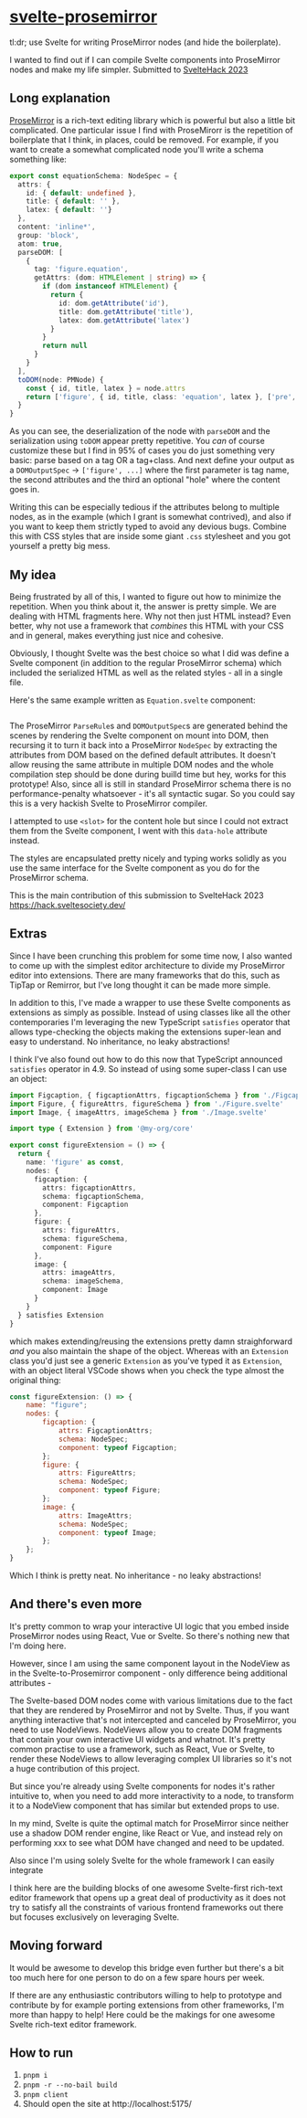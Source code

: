 # [svelte-prosemirror](https://github.com/teemukoivisto/svelte-prosemirror)

tl:dr; use Svelte for writing ProseMirror nodes (and hide the boilerplate).

I wanted to find out if I can compile Svelte components into ProseMirror nodes and make my life simpler. Submitted to [SvelteHack 2023](https://hack.sveltesociety.dev/)

## Long explanation

[ProseMirror](prosemirror.net) is a rich-text editing library which is powerful but also a little bit complicated. One particular issue I find with ProseMirorr is the repetition of boilerplate that I think, in places, could be removed. For example, if you want to create a somewhat complicated node you'll write a schema something like:

```ts
export const equationSchema: NodeSpec = {
  attrs: {
    id: { default: undefined },
    title: { default: '' },
    latex: { default: ''}
  },
  content: 'inline*',
  group: 'block',
  atom: true,
  parseDOM: [
    {
      tag: 'figure.equation',
      getAttrs: (dom: HTMLElement | string) => {
        if (dom instanceof HTMLElement) {
          return {
            id: dom.getAttribute('id'),
            title: dom.getAttribute('title'),
            latex: dom.getAttribute('latex')
          }
        }
        return null
      }
    }
  ],
  toDOM(node: PMNode) {
    const { id, title, latex } = node.attrs
    return ['figure', { id, title, class: 'equation', latex }, ['pre', latex], ['figcaption', {}]]
  }
}
```

As you can see, the deserialization of the node with `parseDOM` and the serialization using `toDOM` appear pretty repetitive. You _can_ of course customize these but I find in 95% of cases you do just something very basic: parse based on a tag OR a tag+class. And next define your output as a `DOMOutputSpec` -> `['figure', ...]` where the first parameter is tag name, the second attributes and the third an optional "hole" where the content goes in.

Writing this can be especially tedious if the attributes belong to multiple nodes, as in the example (which I grant is somewhat contrived), and also if you want to keep them strictly typed to avoid any devious bugs. Combine this with CSS styles that are inside some giant `.css` stylesheet and you got yourself a pretty big mess.

## My idea

Being frustrated by all of this, I wanted to figure out how to minimize the repetition. When you think about it, the answer is pretty simple. We are dealing with HTML fragments here. Why not then just HTML instead? Even better, why not use a framework that _combines_ this HTML with your CSS and in general, makes everything just nice and cohesive.

Obviously, I thought Svelte was the best choice so what I did was define a Svelte component (in addition to the regular ProseMirror schema) which included the serialized HTML as well as the related styles - all in a single file.

Here's the same example written as `Equation.svelte` component:

```ts

```

The ProseMirror `ParseRule`s and `DOMOutputSpec`s are generated behind the scenes by rendering the Svelte component on mount into DOM, then recursing it to turn it back into a ProseMirror `NodeSpec` by extracting the attributes from DOM based on the defined default attributes. It doesn't allow reusing the same attribute in multiple DOM nodes and the whole compilation step should be done during builld time but hey, works for this prototype! Also, since all is still in standard ProseMirror schema there is no performance-penalty whatsoever - it's all syntactic sugar. So you could say this is a very hackish Svelte to ProseMirror compiler.

I attempted to use `<slot>` for the content hole but since I could not extract them from the Svelte component, I went with this `data-hole` attribute instead. 

The styles are encapsulated pretty nicely and typing works solidly as you use the same interface for the Svelte component as you do for the ProseMirror schema.

This is the main contribution of this submission to SvelteHack 2023 https://hack.sveltesociety.dev/

## Extras

Since I have been crunching this problem for some time now, I also wanted to come up with the simplest editor architecture to divide my ProseMirror editor into extensions. There are many frameworks that do this, such as TipTap or Remirror, but I've long thought it can be made more simple.

In addition to this, I've made a wrapper to use these Svelte components as extensions as simply as possible. Instead of using classes like all the other contemporaries I'm leveraging the new TypeScript `satisfies` operator that allows type-checking the objects making the extensions super-lean and easy to understand. No inheritance, no leaky abstractions!

I think I've also found out how to do this now that TypeScript announced `satisfies` operator in 4.9. So instead of using some super-class I can use an object:

```ts
import Figcaption, { figcaptionAttrs, figcaptionSchema } from './Figcaption.svelte'
import Figure, { figureAttrs, figureSchema } from './Figure.svelte'
import Image, { imageAttrs, imageSchema } from './Image.svelte'

import type { Extension } from '@my-org/core'

export const figureExtension = () => {
  return {
    name: 'figure' as const,
    nodes: {
      figcaption: {
        attrs: figcaptionAttrs,
        schema: figcaptionSchema,
        component: Figcaption
      },
      figure: {
        attrs: figureAttrs,
        schema: figureSchema,
        component: Figure
      },
      image: {
        attrs: imageAttrs,
        schema: imageSchema,
        component: Image
      }
    }
  } satisfies Extension
}
```

which makes extending/reusing the extensions pretty damn straighforward _and_ you also maintain the shape of the object. Whereas with an `Extension` class you'd just see a generic `Extension` as you've typed it as `Extension`, with an object literal VSCode shows when you check the type almost the original thing:

```js
const figureExtension: () => {
    name: "figure";
    nodes: {
        figcaption: {
            attrs: FigcaptionAttrs;
            schema: NodeSpec;
            component: typeof Figcaption;
        };
        figure: {
            attrs: FigureAttrs;
            schema: NodeSpec;
            component: typeof Figure;
        };
        image: {
            attrs: ImageAttrs;
            schema: NodeSpec;
            component: typeof Image;
        };
    };
}
```

Which I think is pretty neat. No inheritance - no leaky abstractions!

## And there's even more

It's pretty common to wrap your interactive UI logic that you embed inside ProseMirror nodes using React, Vue or Svelte. So there's nothing new that I'm doing here.

However, since I am using the same component layout in the NodeView as in the Svelte-to-Prosemirror component - only difference being additional attributes - 






The Svelte-based DOM nodes come with various limitations due to the fact that they are rendered by ProseMirror and not by Svelte. Thus, if you want anything interactive that's not intercepted and canceled by ProseMirror, you need to use NodeViews. NodeViews allow you to create DOM fragments that contain your own interactive UI widgets and whatnot. It's pretty common practise to use a framework, such as React, Vue or Svelte, to render these NodeViews to allow leveraging complex UI libraries so it's not a huge contribution of this project.

But since you're already using Svelte components for nodes it's rather intuitive to, when you need to add more interactivity to a node, to transform it to a NodeView component that has similar but extended props to use.

In my mind, Svelte is quite the optimal match for ProseMirror since neither use a shadow DOM render engine, like React or Vue, and instead rely on performing xxx to see what DOM have changed and need to be updated.

Also since I'm using solely Svelte for the whole framework I can easily integrate 


I think here are the building blocks of one awesome Svelte-first rich-text editor framework that opens up a great deal of productivity as it does not try to satisfy all the constraints of various frontend frameworks out there but focuses exclusively on leveraging Svelte.

## Moving forward

It would be awesome to develop this bridge even further but there's a bit too much here for one person to do on a few spare hours per week.

If there are any enthusiastic contributors willing to help to prototype and contribute by for example porting extensions from other frameworks, I'm more than happy to help! Here could be the makings for one awesome Svelte rich-text editor framework.

## How to run

1. `pnpm i`
2. `pnpm -r --no-bail build`
3. `pnpm client`
4. Should open the site at http://localhost:5175/
